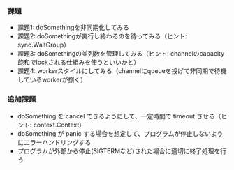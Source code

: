 ### 課題
- 課題1: doSomethingを非同期化してみる
- 課題2: doSomethingが実行し終わるのを待ってみる（ヒント: sync.WaitGroup）
- 課題3: doSomethingの並列数を管理してみる（ヒント: channelのcapacity飽和でlockされる仕組みを使うといいかと）
- 課題4: workerスタイルにしてみる（channelにqueueを投げて非同期で待機しているworkerが捌く）
### 追加課題
- doSomething を cancel できるようにして、一定時間で timeout させる（ヒント: context.Context）
- doSomething が panic する場合を想定して、プログラムが停止しないようにエラーハンドリングする
- プログラムが外部から停止(SIGTERMなど)された場合に適切に終了処理を行う
